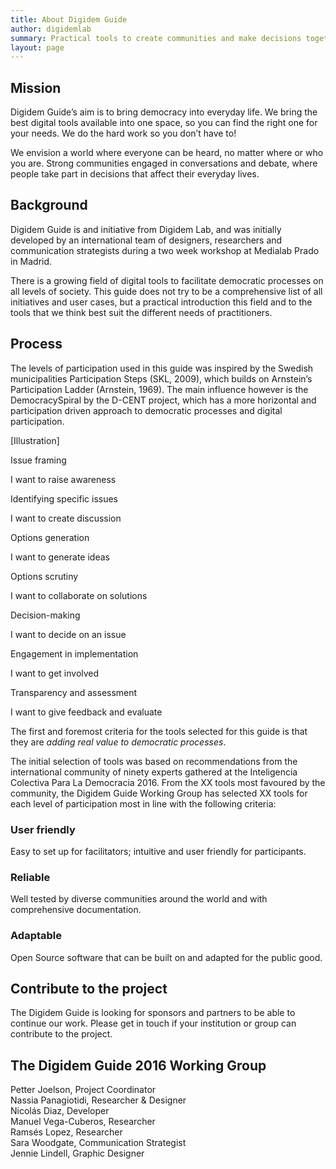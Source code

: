 ```yaml
---
title: About Digidem Guide
author: digidemlab
summary: Practical tools to create communities and make decisions together.
layout: page
---
```


## Mission

Digidem Guide’s aim is to bring democracy into everyday life. We bring the best digital tools available into one space, so you can find the right one for your needs. We do the hard work so you don’t have to!

We envision a world where everyone can be heard, no matter where or who you are. Strong communities engaged in conversations and debate, where people take part in decisions that affect their everyday lives.

## Background

Digidem Guide is and initiative from Digidem Lab, and was initially developed by an international team of designers, researchers and communication strategists during a two week workshop at Medialab Prado in Madrid.

There is a growing field of digital tools to facilitate democratic processes on all levels of society. This guide does not try to be a comprehensive list of all initiatives and user cases, but a practical introduction this field and to the tools that we think best suit the different needs of practitioners.

## Process

The levels of participation used in this guide was inspired by the Swedish municipalities Participation Steps (SKL, 2009), which builds on Arnstein’s Participation Ladder (Arnstein, 1969). The main influence however is the DemocracySpiral by the D-CENT project, which has a more horizontal and participation driven approach to democratic processes and digital participation.

[Illustration]

Issue framing

I want to raise awareness

Identifying specific issues

I want to create discussion

Options generation

I want to generate ideas

Options scrutiny

I want to collaborate on solutions

Decision-making

I want to decide on an issue

Engagement in implementation

I want to get involved

Transparency and assessment

I want to give feedback and evaluate

The first and foremost criteria for the tools selected for this guide is that they are *adding real value to democratic processes*.

The initial selection of tools was based on recommendations from the international community of ninety experts gathered at the Inteligencia Colectiva Para La Democracia 2016. From the XX tools most favoured by the community, the Digidem Guide Working Group has selected XX tools for each level of participation most in line with the following criteria:

### User friendly
Easy to set up for facilitators; intuitive and user friendly for participants.

### Reliable
Well tested by diverse communities around the world and with comprehensive documentation.

### Adaptable
Open Source software that can be built on and adapted for the public good.

## Contribute to the project

The Digidem Guide is looking for sponsors and partners to be able to continue our work. Please get in touch if your institution or group can contribute to the project.

## The Digidem Guide 2016 Working Group

Petter Joelson, Project Coordinator  
Nassia Panagiotidi, Researcher & Designer  
Nicolás Diaz, Developer  
Manuel Vega-Cuberos, Researcher  
Ramsés Lopez, Researcher  
Sara Woodgate, Communication Strategist  
Jennie Lindell, Graphic Designer  
